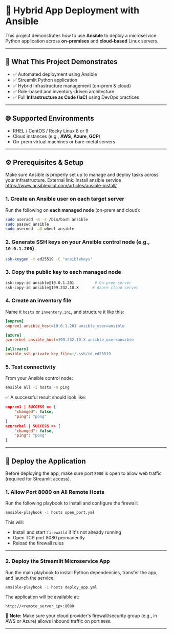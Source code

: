# 🚀 Hybrid App Deployment with Ansible

This project demonstrates how to use **Ansible** to deploy a microservice Python application across **on-premises** and **cloud-based** Linux servers.

---

## 🧰 What This Project Demonstrates

- ✅ Automated deployment using Ansible  
- ✅ Streamlit Python application  
- ✅ Hybrid infrastructure management (on-prem & cloud)  
- ✅ Role-based and inventory-driven architecture  
- ✅ Full **Infrastructure as Code (IaC)** using DevOps practices  

---

## 🌐 Supported Environments

- RHEL / CentOS / Rocky Linux 8 or 9  
- Cloud instances (e.g., **AWS**, **Azure**, **GCP**)  
- On-prem virtual machines or bare-metal servers  

---

## ⚙️ Prerequisites & Setup

Make sure Ansible is properly set up to manage and deploy tasks across your infrastructure.
External link: Install ansible service
https://www.ansiblepilot.com/articles/ansible-install/

### 1. Create an Ansible user on each target server

Run the following on **each managed node** (on-prem and cloud):

```bash
sudo useradd -m -s /bin/bash ansible
sudo passwd ansible
sudo usermod -aG wheel ansible
```

### 2. Generate SSH keys on your Ansible control node (e.g., `10.0.1.200`)

```bash
ssh-keygen -t ed25519 -C "ansiblekeys"
```

### 3. Copy the public key to each managed node

```bash
ssh-copy-id ansible@10.0.1.201         # On-prem server
ssh-copy-id ansible@199.232.10.X      # Azure cloud server
```

### 4. Create an inventory file

Name it `hosts` or `inventory.ini`, and structure it like this:

```ini
[onprem]
onprem1 ansible_host=10.0.1.201 ansible_user=ansible

[azure]
azurerhel ansible_host=199.232.10.X ansible_user=ansible

[all:vars]
ansible_ssh_private_key_file=~/.ssh/id_ed25519
```

### 5. Test connectivity

From your Ansible control node:

```bash
ansible all -i hosts -m ping
```

✅ A successful result should look like:

```json
onprem1 | SUCCESS => {
    "changed": false,
    "ping": "pong"
}
azurerhel | SUCCESS => {
    "changed": false,
    "ping": "pong"
}
```

---

## 🚀 Deploy the Application

Before deploying the app, make sure port `8080` is open to allow web traffic (required for Streamlit access).

### 1. Allow Port 8080 on All Remote Hosts

Run the following playbook to install and configure the firewall:

```bash
ansible-playbook -i hosts open_port.yml
```

This will:
- Install and start `firewalld` if it's not already running  
- Open TCP port 8080 permanently  
- Reload the firewall rules  

---

### 2. Deploy the Streamlit Microservice App

Run the main playbook to install Python dependencies, transfer the app, and launch the service:

```bash
ansible-playbook -i hosts deploy_app.yml
```

The application will be available at:

```
http://<remote_server_ip>:8080
```

📌 **Note:** Make sure your cloud provider's firewall/security group (e.g., in AWS or Azure) allows inbound traffic on port `8080`.

---
